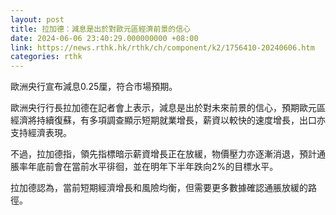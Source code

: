 ```yaml
---
layout: post
title: 拉加德：減息是出於對歐元區經濟前景的信心
date: 2024-06-06 23:40:29.000000000 +08:00
link: https://news.rthk.hk/rthk/ch/component/k2/1756410-20240606.htm
categories: rthk
---
```


歐洲央行宣布減息0.25厘，符合市場預期。

歐洲央行行長拉加德在記者會上表示，減息是出於對未來前景的信心，預期歐元區經濟將持續復蘇，有多項調查顯示短期就業增長，薪資以較快的速度增長，出口亦支持經濟表現。

不過，拉加德指，領先指標暗示薪資增長正在放緩，物價壓力亦逐漸消退，預計通脹率年底前會在當前水平徘徊，並在明年下半年跌向2%的目標水平。

拉加德認為，當前短期經濟增長和風險均衡，但需要更多數據確認通脹放緩的路徑。
